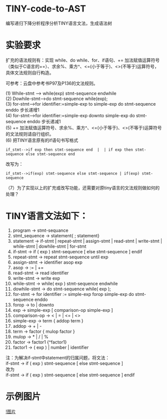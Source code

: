 # TINY-code-to-AST
编写递归下降分析程序分析TINY语言文法，生成语法树  
# 实验要求  
扩充的语法规则有：实现 while、do while、for、if语句、+= 加法赋值运算符号（类似于C语言的+=）、求余%、乘方^、<=(小于等于)、<>(不等于)运算符号，具体文法规则自行构造。  

可参考：云盘中参考书P97及P136的文法规则。  

(1) While-stmt --> while(exp)  stmt-sequence  endwhile   
(2) Dowhile-stmt-->do  stmt-sequence  while(exp);   
(3) for-stmt-->for identifier:=simple-exp  to  simple-exp  do  stmt-sequence enddo    步长递增1  
(4) for-stmt-->for identifier:=simple-exp  downto  simple-exp  do  stmt-sequence enddo    步长递减1  
(5) += 加法赋值运算符号、求余%、乘方^、<=(小于等于)、<>(不等于)运算符号的文法规则请自行组织。  
(6) 把TINY语言原有的if语句书写格式  

    if_stmt-->if exp then stmt-sequence end  |  | if exp then stmt-sequence else stmt-sequence end  

改写为：  

    if_stmt-->if(exp) stmt-sequence else stmt-sequence | if(exp) stmt-sequence  
（7）为了实现以上的扩充或改写功能，还需要对原tiny语言的文法规则做如何的处理？  

# TINY语言文法如下：  
1.	program -> stmt-sequance  
2.	stmt_sequence -> statement{ ; statement}  
3.	statement -> if-stmt | repeat-stmt | assign-stmt | read-stmt | write-stmt | while-stmt | dowhile-stmt | for-stmt  
4.	if-stmt -> if ( exp ) stmt-sequence [ else stmt-sequence ] endif  
5.	repeat-stmt -> repeat stmt-sequence until exp  
6.	assign-stmt -> identifier asop exp  
7.	asop -> := | +=  
8.	read-stmt -> read identifier  
9.	write-stmt -> write exp  
10.	while-stmt -> while( exp ) stmt-sequence endwhile  
11.	dowhile-stmt -> do stmt-sequence while( exp );  
12.	for-stmt -> for identifier := simple-exp forop simple-exp do stmt-sequence enddo  
13.	forop -> to | downto  
14.	exp -> simple-exp [ comparison-op simple-exp ]  
15.	comparison-op -> < | = | <= | <>  
16.	simple-exp -> term { addop term }  
17.	addop -> + | -  
18.	term -> factor { mulop factor }  
19.	mulop -> * | / | %  
20.	factor -> factor1 {^factor1}  
21.	factor1 -> ( exp ) | number | identifier  

注：为解决if-stmt中statement的归属问题，将文法：  
if-stmt -> if ( exp ) stmt-sequence [ else stmt-sequence ]  
改为  
if-stmt -> if ( exp ) stmt-sequence [ else stmt-sequence ] endif  

# 示例图片  
[!图片](https://github.com/Gao-JF/TINY-code-to-AST/blob/main/test.png?raw=true)
